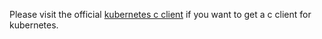 Please visit the official [kubernetes c client](https://github.com/kubernetes-client/c) if you want to get a c client for kubernetes.
